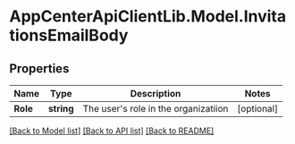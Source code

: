 # AppCenterApiClientLib.Model.InvitationsEmailBody
## Properties

Name | Type | Description | Notes
------------ | ------------- | ------------- | -------------
**Role** | **string** | The user&#x27;s role in the organizatiion | [optional] 

[[Back to Model list]](../README.md#documentation-for-models) [[Back to API list]](../README.md#documentation-for-api-endpoints) [[Back to README]](../README.md)

